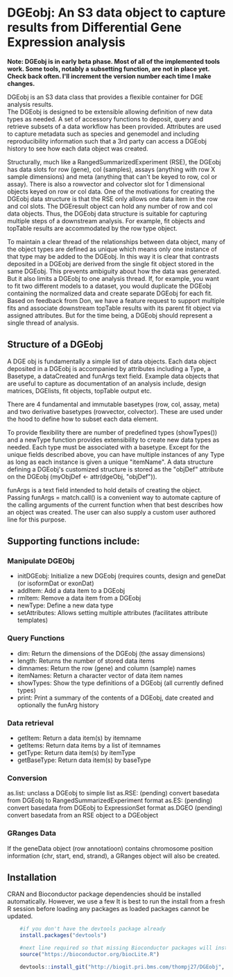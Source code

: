 # DGEobj: An S3 data object to capture results from Differential Gene Expression analysis

**Note: DGEobj is in early beta phase.  Most of all of the implemented tools work.  Some tools, notably a subsetting function, are not in place yet.  Check
back often.  I'll increment the version number each time I make changes.**

DGEobj is an S3 data class that provides a flexible container for DGE analysis results.  
The DGEobj is designed to be extensible allowing definition of new data types as needed. 
A set of accessory functions to deposit, query and retrieve subsets of a data workflow has been provided.  Attributes are used to capture metadata such as species and genemodel and including reproducibility information such that a 3rd party can access a DGEobj history to see how each data object was created. 

Structurally, much like a RangedSummarizedExperiment (RSE), the DGEobj has data slots for row (gene), col (samples), assays (anything with row X sample dimensions) and meta (anything that can't be keyed to row, col or assay).  There is also a rowvector and colvector slot for 1 dimensional objects keyed on row or col data.  One of the motivations for creating the DGEobj data structure is that the RSE only allows one data item in the row and col slots.  The DGEresult object can hold any number of row and col data objects.  Thus, the DGEobj data structure is suitable for capturing multiple steps of a downstream analysis.  For example, fit objects and topTable results are accommodated by the row type object.  

To maintain a clear thread of the relationships between data object, many of the object types are defined as unique which means only one instance of that type may be added to the DGEobj.  In this way it is clear that contrasts deposited in a DGEobj are derived from the single fit object stored in the same DGEobj.  This prevents ambiguity about how the data was generated. But it also limits a DGEobj to one analysis thread.  If, for example, you want to fit two different models to a dataset, you would duplicate the DGEobj containing the normalized data and create separate DGEobj for each fit.  Based on feedback from Don, we have a feature request to support multiple fits and associate downstream topTable results with its parent fit object via assigned attributes.   But for the time being, a DGEobj should represent a single thread of analysis.  

## Structure of a DGEobj

A DGE obj is fundamentally a simple list of data objects. Each data object deposited in a DGEobj is accompanied by attributes including a Type, a Basetype, a dataCreated and funArgs text field.  Example data objects that are useful to capture as documentation of an analysis include, design matrices, DGElists, fit objects, topTable output etc. 

There are 4 fundamental and immutable basetypes (row, col, assay, meta) and two derivative basetypes (rowvector, colvector).  These are used under the hood to define how to subset each data element.  

To provide flexibility there are number of predefined types (showTypes()) and a newType function provides extensibility to create new data types as needed.  Each type must be associated with a basetype. Except for the unique fields described above, you can have multiple instances of any Type as long as each instance is given a unique "itemName".  A data structure defining a DGEobj's customized structure is stored as the "objDef" attribute on the DGEobj (myObjDef <- attr(dgeObj, "objDef")).  

funArgs is a text field intended to hold details of creating the object.  Passing funArgs = match.call() is a convenient way to automate capture of the calling arguments of the current function when that best describes how an object was created.  The user can also supply a custom user authored line for this purpose.
  
## Supporting functions include:  

### Manipulate DGEObj  

* initDGEobj: Initialize a new DGEobj (requires counts, design and geneDat (or isoformDat or exonDat)
* addItem:  Add a data item to a DGEobj  
* rmItem:  Remove a data item from a DGEobj  
* newType:  Define a new data type  
* setAttributes: Allows setting multiple attributes (facilitates attribute templates)

### Query Functions  

* dim: Return the dimensions of the DGEobj (the assay dimensions) 
* length: Returns the number of stored data items 
* dimnames:  Return the row (gene) and column (sample) names  
* itemNames:  Return a character vector of data item names  
* showTypes:  Show the type definitions of a DGEobj (all currently defined  types)  
* print:  Print a summary of the contents of a DGEobj, date created and optionally the funArg history  

### Data retrieval  

* getItem:  Return a data item(s) by itemname
* getItems:  Return data items by  a list of itemnames
* getType:  Return data item(s) by itemType
* getBaseType:  Return data item(s) by baseType

### Conversion

as.list:  unclass a DGEobj to simple list
as.RSE:  (pending) convert basedata from DGEobj to RangedSummarizedExperiment format
as.ES:   (pending) convert basedata from DGEobj to ExpressionSet format
as.DGEO  (pending) convert basedata from an RSE object to a DGEobject

### GRanges Data

If the geneData object (row annotatioon) contains chromosome position information (chr, start, end, strand), a GRanges object will also be created.  

## Installation

CRAN and Bioconductor package dependencies should be installed automatically.  However, we use a few 
It is best to run the install from a fresh R session before loading any packages as loaded packages cannot be updated.

```r
    #if you don't have the devtools package already
    install.packages("devtools") 

    #next line required so that missing Bioconductor packages will install
    source("https://bioconductor.org/biocLite.R")

    devtools::install_git("http://biogit.pri.bms.com/thompj27/DGEobj", repos=BiocInstaller::biocinstallRepos()) 
  
```   
